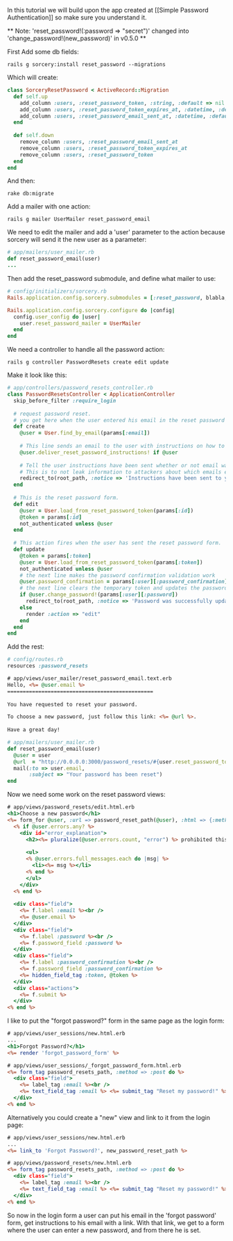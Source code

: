 In this tutorial we will build upon the app created at [[Simple Password Authentication]] so make sure you understand it.

** Note: 'reset_password!(:password => "secret")' changed into 'change_password!(new_password)' in v0.5.0 **

First Add some db fields:

    rails g sorcery:install reset_password --migrations

Which will create:

```ruby
class SorceryResetPassword < ActiveRecord::Migration
  def self.up
    add_column :users, :reset_password_token, :string, :default => nil
    add_column :users, :reset_password_token_expires_at, :datetime, :default => nil
    add_column :users, :reset_password_email_sent_at, :datetime, :default => nil
  end
    
  def self.down
    remove_column :users, :reset_password_email_sent_at
    remove_column :users, :reset_password_token_expires_at
    remove_column :users, :reset_password_token
  end
end
```

And then:

    rake db:migrate


Add a mailer with one action:

    rails g mailer UserMailer reset_password_email

We need to edit the mailer and add a 'user' parameter to the action because sorcery will send it the new user as a parameter:

```ruby
# app/mailers/user_mailer.rb
def reset_password_email(user)
...
```

Then add the reset_password submodule, and define what mailer to use:

```ruby
# config/initializers/sorcery.rb
Rails.application.config.sorcery.submodules = [:reset_password, blabla, blablu, ...]

Rails.application.config.sorcery.configure do |config|
  config.user_config do |user|
    user.reset_password_mailer = UserMailer
  end
end
```

We need a controller to handle all the password action:

    rails g controller PasswordResets create edit update

Make it look like this:

```ruby
# app/controllers/password_resets_controller.rb
class PasswordResetsController < ApplicationController
  skip_before_filter :require_login
    
  # request password reset.
  # you get here when the user entered his email in the reset password form and submitted it.
  def create 
    @user = User.find_by_email(params[:email])
        
    # This line sends an email to the user with instructions on how to reset their password (a url with a random token)
    @user.deliver_reset_password_instructions! if @user
        
    # Tell the user instructions have been sent whether or not email was found.
    # This is to not leak information to attackers about which emails exist in the system.
    redirect_to(root_path, :notice => 'Instructions have been sent to your email.')
  end
    
  # This is the reset password form.
  def edit
    @user = User.load_from_reset_password_token(params[:id])
    @token = params[:id]
    not_authenticated unless @user
  end
      
  # This action fires when the user has sent the reset password form.
  def update
    @token = params[:token]
    @user = User.load_from_reset_password_token(params[:token])
    not_authenticated unless @user
    # the next line makes the password confirmation validation work
    @user.password_confirmation = params[:user][:password_confirmation]
    # the next line clears the temporary token and updates the password
    if @user.change_password!(params[:user][:password])
      redirect_to(root_path, :notice => 'Password was successfully updated.')
    else
      render :action => "edit"
    end
  end
end
```

Add the rest:

```ruby
# config/routes.rb
resources :password_resets
```

```rhtml
# app/views/user_mailer/reset_password_email.text.erb
Hello, <%= @user.email %>
===============================================
 
You have requested to reset your password.

To choose a new password, just follow this link: <%= @url %>.
 
Have a great day!
```

```ruby
# app/mailers/user_mailer.rb
def reset_password_email(user)
  @user = user
  @url  = "http://0.0.0.0:3000/password_resets/#{user.reset_password_token}/edit"
  mail(:to => user.email,
       :subject => "Your password has been reset")
end
```

Now we need some work on the reset password views:

```rhtml
# app/views/password_resets/edit.html.erb
<h1>Choose a new password</h1>
<%= form_for @user, :url => password_reset_path(@user), :html => {:method => :put} do |f| %>
  <% if @user.errors.any? %>
    <div id="error_explanation">
      <h2><%= pluralize(@user.errors.count, "error") %> prohibited this user from being saved:</h2>
    
      <ul>
      <% @user.errors.full_messages.each do |msg| %>
        <li><%= msg %></li>
      <% end %>
      </ul>
    </div>
  <% end %>
    
  <div class="field">
    <%= f.label :email %><br />
    <%= @user.email %>
  </div>
  <div class="field">
    <%= f.label :password %><br />
    <%= f.password_field :password %>
  </div>
  <div class="field">
    <%= f.label :password_confirmation %><br />
    <%= f.password_field :password_confirmation %>
    <%= hidden_field_tag :token, @token %>
  </div>
  <div class="actions">
    <%= f.submit %>
  </div>
<% end %>
```

I like to put the "forgot password?" form in the same page as the login form:

```rhtml
# app/views/user_sessions/new.html.erb
...
<h1>Forgot Password?</h1>
<%= render 'forgot_password_form' %>
```

```rhtml
# app/views/user_sessions/_forgot_password_form.html.erb
<%= form_tag password_resets_path, :method => :post do %>
  <div class="field">
    <%= label_tag :email %><br />
    <%= text_field_tag :email %> <%= submit_tag "Reset my password!" %>
  </div>
<% end %>
```

Alternatively you could create a "new" view and link to it from the login page:

```rhtml
# app/views/user_sessions/new.html.erb
...
<%= link_to 'Forgot Password?', new_password_reset_path %>
```

```rhtml
# app/views/password_resets/new.html.erb
<%= form_tag password_resets_path, :method => :post do %>
  <div class="field">
    <%= label_tag :email %><br />
    <%= text_field_tag :email %> <%= submit_tag "Reset my password!" %>
  </div>
<% end %>
```

So now in the login form a user can put his email in the 'forgot password' form, get instructions to his email with a link. With that link, we get to a form where the user can enter a new password, and from there he is set.